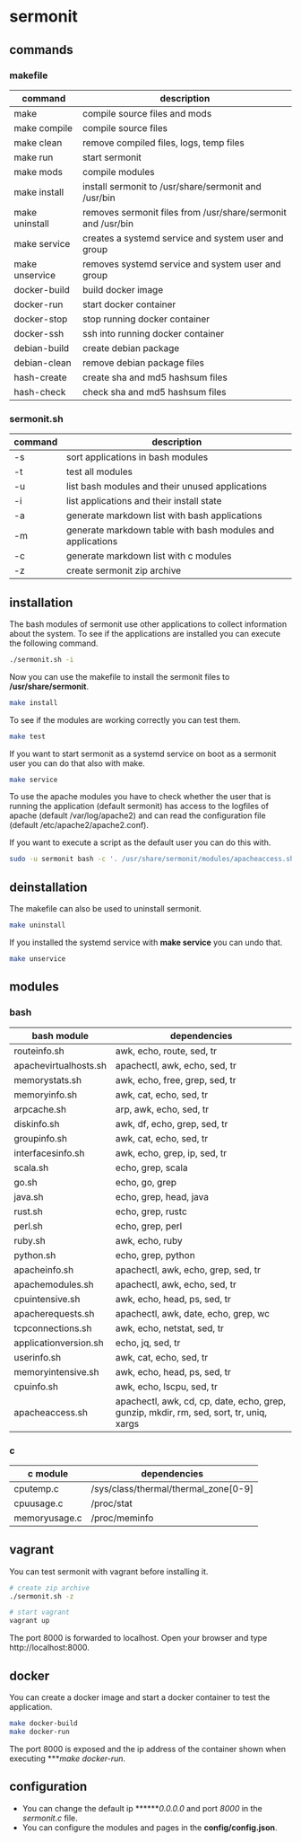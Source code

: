 # sermonit

## commands

### makefile

| command | description |
| - | - |
| make | compile source files and mods |
| make compile | compile source files |
| make clean | remove compiled files, logs, temp files |
| make run | start sermonit |
| make mods | compile modules |
| make install | install sermonit to /usr/share/sermonit and /usr/bin |
| make uninstall | removes sermonit files from /usr/share/sermonit and /usr/bin |
| make service | creates a systemd service and system user and group |
| make unservice | removes systemd service and system user and group |
| docker-build | build docker image |
| docker-run | start docker container |
| docker-stop | stop running docker container |
| docker-ssh | ssh into running docker container |
| debian-build | create debian package |
| debian-clean | remove debian package files |
| hash-create | create sha and md5 hashsum files |
| hash-check | check sha and md5 hashsum files |

### sermonit.sh

| command | description |
| - | - |
| -s | sort applications in bash modules |
| -t | test all modules |
| -u | list bash modules and their unused applications |
| -i | list applications and their install state |
| -a | generate markdown list with bash applications |
| -m | generate markdown table with bash modules and applications |
| -c | generate markdown list with c modules |
| -z | create sermonit zip archive |

## installation

The bash modules of sermonit use other applications to collect information about the system. To see if the applications
are installed you can execute the following command.

```bash
./sermonit.sh -i
```

Now you can use the makefile to install the sermonit files to **/usr/share/sermonit**.

```bash
make install
```
To see if the modules are working correctly you can test them.

```bash
make test
```

If you want to start sermonit as a systemd service on boot as a sermonit user you can do that also with make.

```bash
make service
```

To use the apache modules you have to check whether the user that is running the application (default sermonit) has access
to the logfiles of apache (default /var/log/apache2) and can read the configuration file (default /etc/apache2/apache2.conf).

If you want to execute a script as the default user you can do this with.

```bash
sudo -u sermonit bash -c '. /usr/share/sermonit/modules/apacheaccess.sh'
```

## deinstallation

The makefile can also be used to uninstall sermonit.

```bash
make uninstall
```

If you installed the systemd service with **make service** you can undo that.

```bash
make unservice
```

## modules

### bash

| bash module                    | dependencies                                                                               |
|--------------------------------|--------------------------------------------------------------------------------------------|
| routeinfo.sh                   | awk, echo, route, sed, tr                                                                  |
| apachevirtualhosts.sh          | apachectl, awk, echo, sed, tr                                                              |
| memorystats.sh                 | awk, echo, free, grep, sed, tr                                                             |
| memoryinfo.sh                  | awk, cat, echo, sed, tr                                                                    |
| arpcache.sh                    | arp, awk, echo, sed, tr                                                                    |
| diskinfo.sh                    | awk, df, echo, grep, sed, tr                                                               |
| groupinfo.sh                   | awk, cat, echo, sed, tr                                                                    |
| interfacesinfo.sh              | awk, echo, grep, ip, sed, tr                                                               |
| scala.sh                       | echo, grep, scala                                                                          |
| go.sh                          | echo, go, grep                                                                             |
| java.sh                        | echo, grep, head, java                                                                     |
| rust.sh                        | echo, grep, rustc                                                                          |
| perl.sh                        | echo, grep, perl                                                                           |
| ruby.sh                        | awk, echo, ruby                                                                            |
| python.sh                      | echo, grep, python                                                                         |
| apacheinfo.sh                  | apachectl, awk, echo, grep, sed, tr                                                        |
| apachemodules.sh               | apachectl, awk, echo, sed, tr                                                              |
| cpuintensive.sh                | awk, echo, head, ps, sed, tr                                                               |
| apacherequests.sh              | apachectl, awk, date, echo, grep, wc                                                       |
| tcpconnections.sh              | awk, echo, netstat, sed, tr                                                                |
| applicationversion.sh          | echo, jq, sed, tr                                                                          |
| userinfo.sh                    | awk, cat, echo, sed, tr                                                                    |
| memoryintensive.sh             | awk, echo, head, ps, sed, tr                                                               |
| cpuinfo.sh                     | awk, echo, lscpu, sed, tr                                                                  |
| apacheaccess.sh                | apachectl, awk, cd, cp, date, echo, grep, gunzip, mkdir, rm, sed, sort, tr, uniq, xargs    |

### c

| c module                       | dependencies                             |
|--------------------------------|------------------------------------------|
| cputemp.c                      | /sys/class/thermal/thermal_zone[0-9]     |
| cpuusage.c                     | /proc/stat                               |
| memoryusage.c                  | /proc/meminfo                            |

## vagrant

You can test sermonit with vagrant before installing it.

```bash
# create zip archive
./sermonit.sh -z

# start vagrant
vagrant up
```

The port 8000 is forwarded to localhost. Open your browser and type http://localhost:8000.

## docker

You can create a docker image and start a docker container to test the application.

```bash
make docker-build
make docker-run
```

The port 8000 is exposed and the ip address of the container shown when executing ****make docker-run*.

## configuration

  * You can change the default ip *******0.0.0.0* and port *8000* in the *sermonit.c* file.
  * You can configure the modules and pages in the **config/config.json**.

